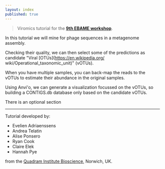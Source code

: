 ```yaml
---
layout: index
published: true
---
```


> Viromics tutorial for the [**9th EBAME workshop**](https://maignienlab.gitlab.io/ebame/).

In this tutorial we will mine for phage sequences in a metagenome assembly.

Checking their quality, we can then select some of the predictions as candidate "Viral [OTUs](https://en.wikipedia.org/
wiki/Operational_taxonomic_unit)" (vOTUs).

When you have multiple samples, you can back-map the reads to the vOTUs to estimate their abundance in the original samples.

Using Anvi'o, we can generate a visualization focussed on the vOTUs, so building a CONTIGS.db database only based on the candidate vOTUs.

There is an optional section

---

Tutorial developed by:
 * Evelien Adriaenssens
 * Andrea Telatin
 * Alise Ponsero
 * Ryan Cook
 * Claire Elek
 * Hannah Pye

from the [Quadram Institute Bioscience](https://quadram.ac.uk/), Norwich, UK.
